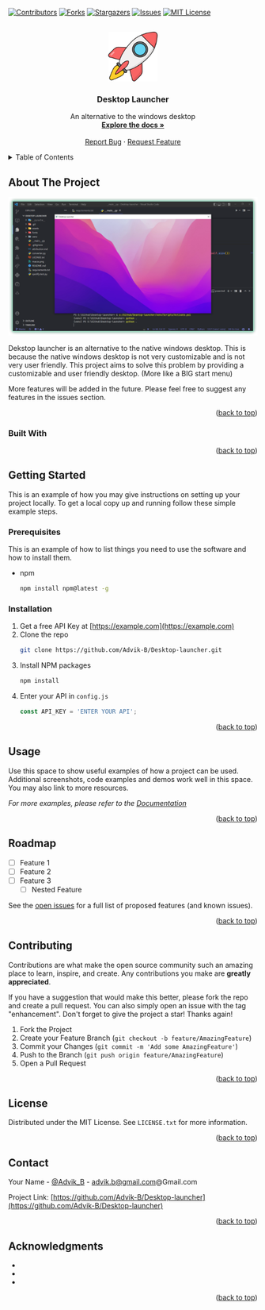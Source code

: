 <!-- Improved compatibility of back to top link: See: https://github.com/othneildrew/Best-README-Template/pull/73 -->
<a name="readme-top"></a>
<!--
*** Thanks for checking out the Best-README-Template. If you have a suggestion
*** that would make this better, please fork the repo and create a pull request
*** or simply open an issue with the tag "enhancement".
*** Don't forget to give the project a star!
*** Thanks again! Now go create something AMAZING! :D
-->



<!-- PROJECT SHIELDS -->
<!--
*** I'm using markdown "reference style" links for readability.
*** Reference links are enclosed in brackets [ ] instead of parentheses ( ).
*** See the bottom of this document for the declaration of the reference variables
*** for contributors-url, forks-url, etc. This is an optional, concise syntax you may use.
*** https://www.markdownguide.org/basic-syntax/#reference-style-links
-->
[![Contributors][contributors-shield]][contributors-url]
[![Forks][forks-shield]][forks-url]
[![Stargazers][stars-shield]][stars-url]
[![Issues][issues-shield]][issues-url]
[![MIT License][license-shield]][license-url]



<!-- PROJECT LOGO -->
<br />
<div align="center">
  <a href="https://github.com/Advik-B/Desktop-launcher">
    <img src="assets/rocket.png" alt="Logo" width="100" height="100">
  </a>

<h3 align="center">Desktop Launcher</h3>

  <p align="center">
    An alternative to the windows desktop
    <br />
    <a href="https://github.com/Advik-B/Desktop-launcher"><strong>Explore the docs »</strong></a>
    <br />
    <br />
    <!-- <a href="https://github.com/Advik-B/Desktop-launcher">View Demo</a> -->
    <!-- · -->
    <a href="https://github.com/Advik-B/Desktop-launcher/issues">Report Bug</a>
    ·
    <a href="https://github.com/Advik-B/Desktop-launcher/issues">Request Feature</a>
  </p>
</div>



<!-- TABLE OF CONTENTS -->
<details>
  <summary>Table of Contents</summary>
  <ol>
    <li>
      <a href="#about-the-project">About The Project</a>
      <ul>
        <li><a href="#built-with">Built With</a></li>
      </ul>
    </li>
    <li>
      <a href="#getting-started">Getting Started</a>
      <ul>
        <li><a href="#prerequisites">Prerequisites</a></li>
        <li><a href="#installation">Installation</a></li>
      </ul>
    </li>
    <li><a href="#usage">Usage</a></li>
    <li><a href="#roadmap">Roadmap</a></li>
    <li><a href="#contributing">Contributing</a></li>
    <li><a href="#license">License</a></li>
    <li><a href="#contact">Contact</a></li>
    <li><a href="#acknowledgments">Acknowledgments</a></li>
  </ol>
</details>



<!-- ABOUT THE PROJECT -->
## About The Project

[![img](assets/pr-demo.png)](https://github.com/Advik-B/Desktop-launcher)

Dekstop launcher is an alternative to the native windows desktop.
This is because the native windows desktop is not very customizable and is not very user friendly.
This project aims to solve this problem by providing a customizable and user friendly desktop. (More like a BIG start menu)

More features will be added in the future. Please feel free to suggest any features in the issues section.
<p align="right">(<a href="#readme-top">back to top</a>)</p>



### Built With

<!-- * [![Next][Next.js]][Next-url]
* [![React][React.js]][React-url]
* [![Vue][Vue.js]][Vue-url]
* [![Angular][Angular.io]][Angular-url]
* [![Svelte][Svelte.dev]][Svelte-url]
* [![Laravel][Laravel.com]][Laravel-url]
* [![Bootstrap][Bootstrap.com]][Bootstrap-url]
* [![JQuery][JQuery.com]][JQuery-url] -->

<p align="right">(<a href="#readme-top">back to top</a>)</p>



<!-- GETTING STARTED -->
## Getting Started

This is an example of how you may give instructions on setting up your project locally.
To get a local copy up and running follow these simple example steps.

### Prerequisites

This is an example of how to list things you need to use the software and how to install them.
* npm
  ```sh
  npm install npm@latest -g
  ```

### Installation

1. Get a free API Key at [https://example.com](https://example.com)
2. Clone the repo
   ```sh
   git clone https://github.com/Advik-B/Desktop-launcher.git
   ```
3. Install NPM packages
   ```sh
   npm install
   ```
4. Enter your API in `config.js`
   ```js
   const API_KEY = 'ENTER YOUR API';
   ```

<p align="right">(<a href="#readme-top">back to top</a>)</p>



<!-- USAGE EXAMPLES -->
## Usage

Use this space to show useful examples of how a project can be used. Additional screenshots, code examples and demos work well in this space. You may also link to more resources.

_For more examples, please refer to the [Documentation](https://example.com)_

<p align="right">(<a href="#readme-top">back to top</a>)</p>



<!-- ROADMAP -->
## Roadmap

- [ ] Feature 1
- [ ] Feature 2
- [ ] Feature 3
    - [ ] Nested Feature

See the [open issues](https://github.com/Advik-B/Desktop-launcher/issues) for a full list of proposed features (and known issues).

<p align="right">(<a href="#readme-top">back to top</a>)</p>



<!-- CONTRIBUTING -->
## Contributing

Contributions are what make the open source community such an amazing place to learn, inspire, and create. Any contributions you make are **greatly appreciated**.

If you have a suggestion that would make this better, please fork the repo and create a pull request. You can also simply open an issue with the tag "enhancement".
Don't forget to give the project a star! Thanks again!

1. Fork the Project
2. Create your Feature Branch (`git checkout -b feature/AmazingFeature`)
3. Commit your Changes (`git commit -m 'Add some AmazingFeature'`)
4. Push to the Branch (`git push origin feature/AmazingFeature`)
5. Open a Pull Request

<p align="right">(<a href="#readme-top">back to top</a>)</p>



<!-- LICENSE -->
## License

Distributed under the MIT License. See `LICENSE.txt` for more information.

<p align="right">(<a href="#readme-top">back to top</a>)</p>



<!-- CONTACT -->
## Contact

Your Name - [@Advik_B](https://twitter.com/Advik_B) - advik.b@gmail.com@Gmail.com

Project Link: [https://github.com/Advik-B/Desktop-launcher](https://github.com/Advik-B/Desktop-launcher)

<p align="right">(<a href="#readme-top">back to top</a>)</p>



<!-- ACKNOWLEDGMENTS -->
## Acknowledgments

* []()
* []()
* []()

<p align="right">(<a href="#readme-top">back to top</a>)</p>



<!-- MARKDOWN LINKS & IMAGES -->
<!-- https://www.markdownguide.org/basic-syntax/#reference-style-links -->
[contributors-shield]: https://img.shields.io/github/contributors/Advik-B/Desktop-launcher.svg?style=for-the-badge
[contributors-url]: https://github.com/Advik-B/Desktop-launcher/graphs/contributors
[forks-shield]: https://img.shields.io/github/forks/Advik-B/Desktop-launcher.svg?style=for-the-badge
[forks-url]: https://github.com/Advik-B/Desktop-launcher/network/members
[stars-shield]: https://img.shields.io/github/stars/Advik-B/Desktop-launcher.svg?style=for-the-badge
[stars-url]: https://github.com/Advik-B/Desktop-launcher/stargazers
[issues-shield]: https://img.shields.io/github/issues/Advik-B/Desktop-launcher.svg?style=for-the-badge
[issues-url]: https://github.com/Advik-B/Desktop-launcher/issues
[license-shield]: https://img.shields.io/github/license/Advik-B/Desktop-launcher.svg?style=for-the-badge
[license-url]: https://github.com/Advik-B/Desktop-launcher/blob/master/LICENSE.txt


[python-img]: https://img.shields.io/badge/Python-27292e?style=for-the-badge&logo=python&logoColor=61DAFB
[qt6]: https://img.shields.io/badge/PyQt6-27292e?style=for-the-badge&logo=Qt&logoColor=1dd75f
[qt5]: https://img.shields.io/badge/PyQt5-27292e?style=for-the-badge&logo=Qt&logoColor=1dd75f
[windows]: https://img.shields.io/badge/Windows-27292e?style=for-the-badge&logo=Windows&logoColor=1c9aef
[discord]: https://img.shields.io/badge/Discord-27292e?style=for-the-badge&logo=Discord&logoColor=7289da
